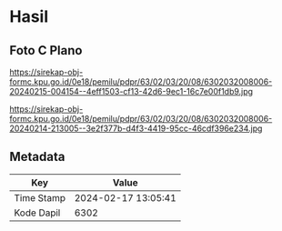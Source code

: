 # Hasil

## Foto C Plano

https://sirekap-obj-formc.kpu.go.id/0e18/pemilu/pdpr/63/02/03/20/08/6302032008006-20240215-004154--4eff1503-cf13-42d6-9ec1-16c7e00f1db9.jpg

https://sirekap-obj-formc.kpu.go.id/0e18/pemilu/pdpr/63/02/03/20/08/6302032008006-20240214-213005--3e2f377b-d4f3-4419-95cc-46cdf396e234.jpg


## Metadata

| Key        | Value               |
| ---------- | ------------------- |
| Time Stamp | 2024-02-17 13:05:41 |
| Kode Dapil | 6302                |




